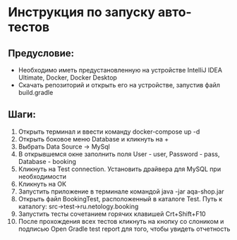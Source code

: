 <h1>Инструкция по запуску авто-тестов</h1>

<h2>Предусловие:</h2>

* Необходимо иметь предустановленную на устройстве IntelliJ IDEA Ultimate, Docker, 
Docker Desktop
* Скачать репозиторий и открыть его на устройстве, запустив файл build.gradle

<h2>Шаги:</h2>

1. Открыть терминал и ввести команду docker-compose up -d
2. Открыть боковое меню Database и кликнуть на +
3. Выбрать Data Source -> MySql
4. В открывшемся окне заполнить поля User - user, Password - pass, Database - booking
5. Кликнуть на Test connection. Установить драйвера для MySQL при необходимости
6. Кликнуть на ОК
7. Запустить приложение в терминале командой java -jar aqa-shop.jar
8. Открыть файл BookingTest, расположенный в каталоге Test.
Путь к каталогу: src->test->ru.netology.booking
9. Запустить тесты сочетанием горячих клавишей Crt+Shift+F10
10. После прохождения всех тестов кликнуть на кнопку со слоником и подписью Open Gradle test report
для того, чтобы увидеть отчетность